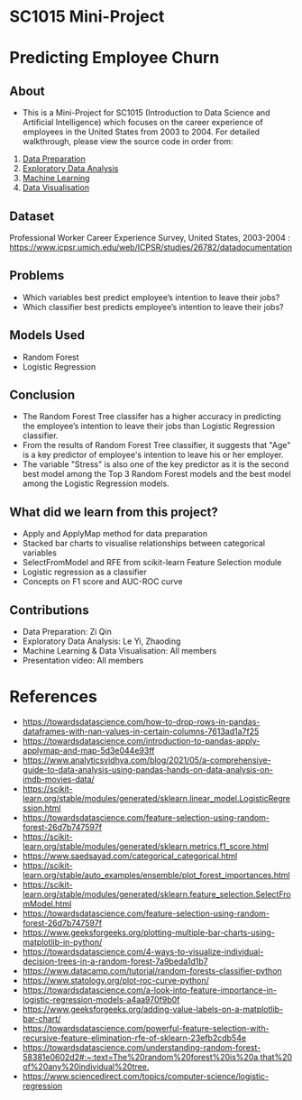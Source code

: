 # SC1015 Mini-Project

# Predicting Employee Churn

## About

- This is a Mini-Project for SC1015 (Introduction to Data Science and Artificial Intelligence) which focuses on the career experience of employees in the United States from 2003 to 2004. For detailed walkthrough, please view the source code in order from:
1. [Data Preparation](https://github.com/zi-qin/SC1015-Mini-Project/blob/main/Data%20Preparation.ipynb)
2. [Exploratory Data Analysis](https://github.com/zi-qin/SC1015-Mini-Project/blob/main/Exploratory%20Data%20Analysis.ipynb)
3. [Machine Learning](https://github.com/zi-qin/SC1015-Mini-Project/blob/main/Machine%20Learning.ipynb)
4. [Data Visualisation](https://github.com/zi-qin/SC1015-Mini-Project/blob/main/Data%20Visualisation.ipynb)

## Dataset 
Professional Worker Career Experience Survey, United States, 2003-2004 : https://www.icpsr.umich.edu/web/ICPSR/studies/26782/datadocumentation

## Problems 
- Which variables best predict employee’s intention to leave their jobs?
- Which classifier best predicts employee’s intention to leave their jobs?


## Models Used
- Random Forest
- Logistic Regression



## Conclusion

- The Random Forest Tree classifer has a higher accuracy in predicting the employee’s intention to leave their jobs than Logistic Regression classifier. 
- From the results of Random Forest Tree classifier, it suggests that "Age" is a key predictor of employee's intention to leave his or her employer.
- The variable "Stress" is also one of the key predictor as it is the second best model among the Top 3 Random Forest models and the best model among the Logistic Regression models. 

## What did we learn from this project?

- Apply and ApplyMap method for data preparation
- Stacked bar charts to visualise relationships between categorical variables
- SelectFromModel and RFE from scikit-learn Feature Selection module
- Logistic regression as a classifier
- Concepts on F1 score and AUC-ROC curve

## Contributions

- Data Preparation: Zi Qin
- Exploratory Data Analysis: Le Yi, Zhaoding
- Machine Learning & Data Visualisation: All members
- Presentation video: All members

# References

- <https://towardsdatascience.com/how-to-drop-rows-in-pandas-dataframes-with-nan-values-in-certain-columns-7613ad1a7f25>
- <https://towardsdatascience.com/introduction-to-pandas-apply-applymap-and-map-5d3e044e93ff>
- <https://www.analyticsvidhya.com/blog/2021/05/a-comprehensive-guide-to-data-analysis-using-pandas-hands-on-data-analysis-on-imdb-movies-data/>
- <https://scikit-learn.org/stable/modules/generated/sklearn.linear_model.LogisticRegression.html>
- <https://towardsdatascience.com/feature-selection-using-random-forest-26d7b747597f>
- <https://scikit-learn.org/stable/modules/generated/sklearn.metrics.f1_score.html>
- <https://www.saedsayad.com/categorical_categorical.html>
- <https://scikit-learn.org/stable/auto_examples/ensemble/plot_forest_importances.html>
- <https://scikit-learn.org/stable/modules/generated/sklearn.feature_selection.SelectFromModel.html>
- <https://towardsdatascience.com/feature-selection-using-random-forest-26d7b747597f>
- <https://www.geeksforgeeks.org/plotting-multiple-bar-charts-using-matplotlib-in-python/>
- <https://towardsdatascience.com/4-ways-to-visualize-individual-decision-trees-in-a-random-forest-7a9beda1d1b7>
- <https://www.datacamp.com/tutorial/random-forests-classifier-python>
- <https://www.statology.org/plot-roc-curve-python/>
- <https://towardsdatascience.com/a-look-into-feature-importance-in-logistic-regression-models-a4aa970f9b0f>
- <https://www.geeksforgeeks.org/adding-value-labels-on-a-matplotlib-bar-chart/>
- <https://towardsdatascience.com/powerful-feature-selection-with-recursive-feature-elimination-rfe-of-sklearn-23efb2cdb54e>
- <https://towardsdatascience.com/understanding-random-forest-58381e0602d2#:~:text=The%20random%20forest%20is%20a,that%20of%20any%20individual%20tree.>
- <https://www.sciencedirect.com/topics/computer-science/logistic-regression>
